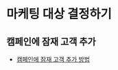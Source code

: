 # 마케팅 대상 결정하기

## 캠페인에 잠재 고객 추가

- [캠페인에 잠재 고객 추가 방법](https://trailhead.salesforce.com/ko/content/learn/modules/campaign_basics/campaigns_basics_unit_3?trailmix_creator_id=strailhead&trailmix_slug=prepare-for-your-salesforce-administrator-credential)

